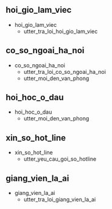 ## hoi_gio_lam_viec
* hoi_gio_lam_viec
  - utter_tra_loi_hoi_gio_lam_viec

## co_so_ngoai_ha_noi
* co_so_ngoai_ha_noi
  - utter_tra_loi_co_so_ngoai_ha_noi
  - utter_moi_den_van_phong

## hoi_hoc_o_dau
* hoi_hoc_o_dau
  - utter_moi_den_van_phong

## xin_so_hot_line
* xin_so_hot_line
  - utter_yeu_cau_goi_so_hotline

## giang_vien_la_ai
* giang_vien_la_ai
  - utter_tra_loi_giang_vien_la_ai